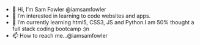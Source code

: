 - 👋 Hi, I’m Sam Fowler @iamsamfowler
- 👀 I’m interested in learning to code websites and apps.
- 🌱 I’m currently learning html5, CSS3, JS and Python.I am 50% thought a full stack coding bootcamp :)n
- 📫 How to reach me...@iamsamfowler

<!---
iamsamfowler/iamsamfowler is a ✨ special ✨ repository because its `README.md` (this file) appears on your GitHub profile.
You can click the Preview link to take a look at your changes.
--->
